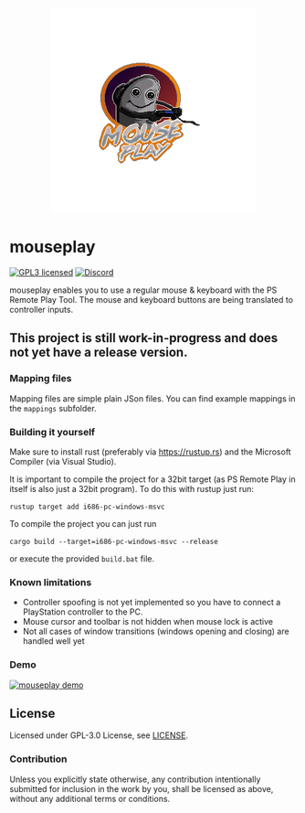 <p align="center">
<img src="mouseplay.logo.png" alt="mouseplay" title="mouseplay" />
</p>

# mouseplay
[![GPL3 licensed](https://img.shields.io/badge/license-GPL3-blue.svg)](LICENSE)
[![Discord](https://img.shields.io/discord/795497955506913291?color=%20%237289da&label=Discord)](https://discord.gg/afsEtMR)

mouseplay enables you to use a regular mouse & keyboard with the PS Remote Play Tool. The mouse and keyboard buttons are being translated to controller inputs.

## This project is still work-in-progress and does not yet have a release version.

### Mapping files

Mapping files are simple plain JSon files. You can find example mappings in the `mappings` subfolder.

### Building it yourself
Make sure to install rust (preferably via https://rustup.rs) and the Microsoft Compiler (via Visual Studio).

It is important to compile the project for a 32bit target (as PS Remote Play in itself is also just a 32bit program). To do this with rustup just run:
```
rustup target add i686-pc-windows-msvc
```

To compile the project you can just run
```
cargo build --target=i686-pc-windows-msvc --release
```
or execute the provided `build.bat` file.

### Known limitations

- Controller spoofing is not yet implemented so you have to connect a PlayStation controller to the PC.
- Mouse cursor and toolbar is not hidden when mouse lock is active
- Not all cases of window transitions (windows opening and closing) are handled well yet

### Demo

[![mouseplay demo](http://img.youtube.com/vi/0QhSsvRO_Y8/0.jpg)](http://www.youtube.com/watch?v=0QhSsvRO_Y8 "mouseplay demo")

## License

Licensed under GPL-3.0 License, see [LICENSE](LICENSE).

### Contribution

Unless you explicitly state otherwise, any contribution intentionally submitted for inclusion in the work by you, shall be licensed as above, without any additional terms or conditions.
